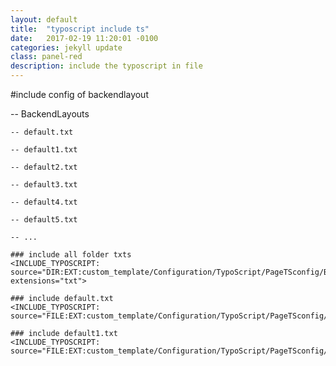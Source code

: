 ```yaml
---
layout: default
title:  "typoscript include ts"
date:   2017-02-19 11:20:01 -0100
categories: jekyll update
class: panel-red
description: include the typoscript in file
---
```


#include config of backendlayout

-- BackendLayouts

    -- default.txt

    -- default1.txt

    -- default2.txt

    -- default3.txt

    -- default4.txt

    -- default5.txt

    -- ...

```typoscript
### include all folder txts
<INCLUDE_TYPOSCRIPT: source="DIR:EXT:custom_template/Configuration/TypoScript/PageTSconfig/BackendLayouts" extensions="txt">

### include default.txt
<INCLUDE_TYPOSCRIPT: source="FILE:EXT:custom_template/Configuration/TypoScript/PageTSconfig/BackendLayouts/default.txt">

### include default1.txt
<INCLUDE_TYPOSCRIPT: source="FILE:EXT:custom_template/Configuration/TypoScript/PageTSconfig/BackendLayouts/default1.txt">
```
